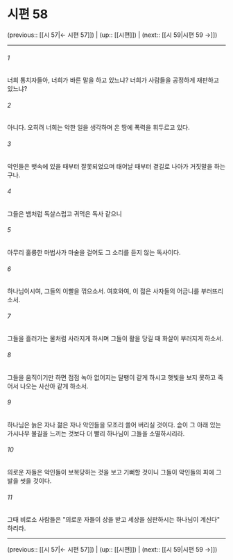 # 시편 58

(previous:: [[시 57|← 시편 57]]) | (up:: [[시편]]) | (next:: [[시 59|시편 59 →]])

***




###### 1 

너희 통치자들아, 너희가 바른 말을 하고 있느냐? 너희가 사람들을 공정하게 재판하고 있느냐? 



###### 2 

아니다. 오히려 너희는 악한 일을 생각하며 온 땅에 폭력을 휘두르고 있다. 



###### 3 

악인들은 뱃속에 있을 때부터 잘못되었으며 태어날 때부터 곁길로 나아가 거짓말을 하는구나. 



###### 4 

그들은 뱀처럼 독살스럽고 귀먹은 독사 같으니 



###### 5 

아무리 훌륭한 마법사가 마술을 걸어도 그 소리를 듣지 않는 독사이다. 



###### 6 

하나님이시여, 그들의 이빨을 꺾으소서. 여호와여, 이 젊은 사자들의 어금니를 부러뜨리소서. 



###### 7 

그들을 흘러가는 물처럼 사라지게 하시며 그들이 활을 당길 때 화살이 부러지게 하소서. 



###### 8 

그들을 움직이기만 하면 점점 녹아 없어지는 달팽이 같게 하시고 햇빛을 보지 못하고 죽어서 나오는 사산아 같게 하소서. 



###### 9 

하나님은 늙은 자나 젊은 자나 악인들을 모조리 쓸어 버리실 것이다. 솥이 그 아래 있는 가시나무 불길을 느끼는 것보다 더 빨리 하나님이 그들을 소멸하시리라. 



###### 10 

의로운 자들은 악인들이 보복당하는 것을 보고 기뻐할 것이니 그들이 악인들의 피에 그 발을 씻을 것이다. 



###### 11 

그때 비로소 사람들은 "의로운 자들이 상을 받고 세상을 심판하시는 하나님이 계신다" 하리라.

***

(previous:: [[시 57|← 시편 57]]) | (up:: [[시편]]) | (next:: [[시 59|시편 59 →]])
